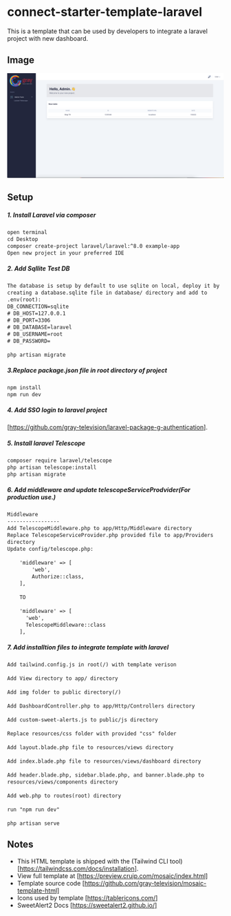 # connect-starter-template-laravel

This is a template that can be used by developers to integrate a laravel project with new dashboard.

## Image
![Alt text](/mosaic/img/template.png?raw=true)


## Setup

##### 1. Install Laravel via composer
```
open terminal 
cd Desktop
composer create-project laravel/laravel:^8.0 example-app
Open new project in your preferred IDE

```

##### 2. Add Sqllite Test DB
```
The database is setup by default to use sqlite on local, deploy it by creating a database.sqlite file in database/ directory and add to .env(root):
DB_CONNECTION=sqlite
# DB_HOST=127.0.0.1
# DB_PORT=3306
# DB_DATABASE=laravel
# DB_USERNAME=root
# DB_PASSWORD=

php artisan migrate
```

##### 3.Replace package.json file in root directory of project
```
npm install 
npm run dev
```

##### 4. Add SSO login to laravel project
[https://github.com/gray-television/laravel-package-g-authentication].

##### 5. Install laravel Telescope
```
composer require laravel/telescope
php artisan telescope:install
php artisan migrate

```

##### 6. Add middleware and update telescopeServiceProdvider(For production use.)

```
Middleware
-----------------
Add TelescopeMiddleware.php to app/Http/Middleware directory
Replace TelescopeServiceProvider.php provided file to app/Providers directory
Update config/telescope.php:

    'middleware' => [
        'web',
        Authorize::class,
    ],
    
    TO
    
    'middleware' => [
      'web',
      TelescopeMiddleware::class
    ],
```

##### 7. Add installtion files to integrate template with laravel

```
Add tailwind.config.js in root(/) with template verison

Add View directory to app/ directory

Add img folder to public directory(/)

Add DashboardController.php to app/Http/Controllers directory

Add custom-sweet-alerts.js to public/js directory 

Replace resources/css folder with provided "css" folder

Add layout.blade.php file to resources/views directory

Add index.blade.php file to resources/views/dashboard directory

Add header.blade.php, sidebar.blade.php, and banner.blade.php to resources/views/components directory

Add web.php to routes(root) directory

run "npm run dev"

php artisan serve
```
## Notes
* This HTML template is shipped with the (Tailwind CLI tool)[https://tailwindcss.com/docs/installation].
* View full template at [https://preview.cruip.com/mosaic/index.html]
* Template source code [https://github.com/gray-television/mosaic-template-html]
* Icons used by template [https://tablericons.com/]
* SweetAlert2 Docs [https://sweetalert2.github.io/]

